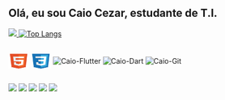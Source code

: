 ## Olá, eu sou Caio Cezar, estudante de T.I.
 
<img height="190em" src="https://github-readme-stats.vercel.app/api?username=Skarzyll&show_icons=true&theme=dark#gh-dark-mode-only" /><a href="https://github.com/anuraghazra/github-readme-stats"> <img height="190em" src="https://github-readme-stats.vercel.app/api/top-langs/?username=Skarzyll&layout=compact" alt="Top Langs" data-canonical-src="https://github-readme-stats.vercel.app/api/top-langs/?username=Skarzyll&layout=compact" style="max-width: 100%;"> </a>

<div style="display: inline_block"><br>
  <img align="center" alt="Caio-HTML" height="30" width="40" src="https://raw.githubusercontent.com/devicons/devicon/master/icons/html5/html5-original.svg">
  <img align="center" alt="Caio-CSS" height="30" width="40" src="https://raw.githubusercontent.com/devicons/devicon/master/icons/css3/css3-original.svg">
  <img align="center" alt="Caio-Flutter" height="30" width="40" src="https://cdn.jsdelivr.net/gh/devicons/devicon/icons/flutter/flutter-original.svg">
  <img align="center" alt="Caio-Dart" height="30" width="40" src="https://cdn.jsdelivr.net/gh/devicons/devicon/icons/dart/dart-original.svg">
  <img align="center" alt="Caio-Git" height="30" width="40" src="https://cdn.jsdelivr.net/gh/devicons/devicon/icons/git/git-original.svg">
</div>

##

<a href="https://www.linkedin.com/in/caio-cezar-domingos-de-oliveira-01b389228/" target="_blank"><img src="https://img.shields.io/badge/LinkedIn-0077B5?style=for-the-badge&logo=linkedin&logoColor=white" target="_blanck"></a>
<a href="https://www.instagram.com/sr.caioz/" target="_blank"><img src="https://img.shields.io/badge/-Instagram-%23E4405F?style=for-the-badge&logo=instagram&logoColor=white" target="_blanck"></a>
<a href = "mailto:caiocezar.domingosdeoliveira@gmail.com"><img src="https://img.shields.io/badge/-Gmail-%23333?style=for-the-badge&logo=gmail&logoColor=white" target="_blank"></a>
<a href = "https://t.me/SrCaioZ"><img src="https://img.shields.io/badge/Telegram-2CA5E0?style=for-the-badge&logo=telegram&logoColor=white" target="_blanck"></a>
<a href = "https://twitter.com/CaioCD16"><img src="https://img.shields.io/badge/Twitter-1DA1F2?style=for-the-badge&logo=twitter&logoColor=white" target="_blanck"></a>

